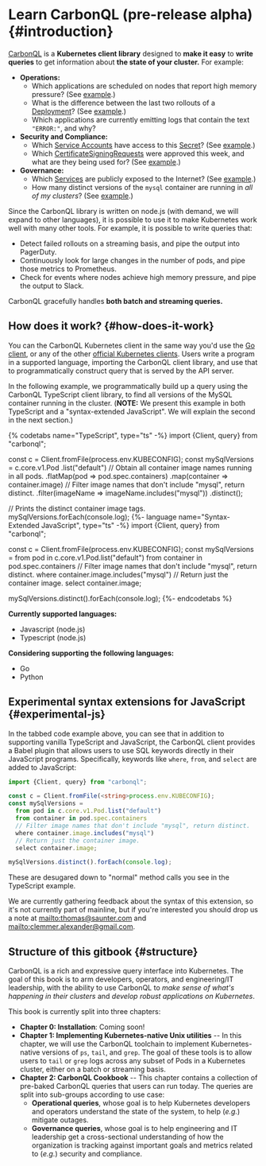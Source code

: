 # Learn CarbonQL (pre-release alpha) {#introduction}

[CarbonQL](https://github.com/carbonql) is a **Kubernetes client library** designed to **make it easy** to **write queries** to get information about **the state of your cluster.** For example:

* **Operations:**
  * Which applications are scheduled on nodes that report high memory pressure? (See [example](babel/operations.md#podsonnodeswithmempressure).)
  * What is the difference between the last two rollouts of a [Deployment](https://kubernetes.io/docs/concepts/workloads/controllers/deployment/)? (See [example](babel/operations.md#historyofdeployment).)
  * Which applications are currently emitting logs that contain the text `"ERROR:"`, and why?
* **Security and Compliance:**
  * Which [Service Accounts](https://kubernetes.io/docs/tasks/configure-pod-container/configure-service-account/) have access to this [Secret](https://kubernetes.io/docs/concepts/configuration/secret/)? (See [example](babel/governance-queries.md#userswithsecretaccess).)
  * Which [CertificateSigningRequests](https://kubernetes.io/docs/tasks/tls/managing-tls-in-a-cluster/#step-1-create-a-certificate-signing-request) were approved this week, and what are they being used for? (See [example](babel/governance-queries.md#certsignrequests).)
* **Governance:**
  * Which [Services](https://kubernetes.io/docs/concepts/services-networking/service/) are publicly exposed to the Internet? (See [example](babel/governance-queries.md#servicespubliclyexposed).)
  * How many distinct versions of the `mysql` container are running in _all of my clusters_? (See [example](babel/governance-queries.md#distinctmysqlversions).)

Since the CarbonQL library is written on node.js (with demand, we will expand to other languages), it is possible to use it to make Kubernetes work well with many other tools. For example, it is possible to write queries that:

* Detect failed rollouts on a streaming basis, and pipe the output into PagerDuty.
* Continuously look for large changes in the number of pods, and pipe those metrics to Prometheus.
* Check for events where nodes achieve high memory pressure, and pipe the output to Slack.

CarbonQL gracefully handles **both batch and streaming queries.**

## How does it work? {#how-does-it-work}

You can the CarbonQL Kubernetes client in the same way you'd use the [Go client](https://github.com/kubernetes/client-go), or any of the other [official Kubernetes clients](https://github.com/kubernetes-client). Users write a program in a supported language, importing the CarbonQL client library, and use that to programmatically construct query that is served by the API server.

In the following example, we programmatically build up a query using the CarbonQL TypeScript client library, to find all versions of the MySQL container running in the cluster. (**NOTE:** We present this example in both TypeScript and a "syntax-extended JavaScript". We will explain the second in the next section.)

{% codetabs name="TypeScript", type="ts" -%}
import {Client, query} from "carbonql";

const c = Client.fromFile(<string>process.env.KUBECONFIG);
const mySqlVersions = c.core.v1.Pod
  .list("default")
  // Obtain all container image names running in all pods.
  .flatMap(pod => pod.spec.containers)
  .map(container => container.image)
  // Filter image names that don't include "mysql", return distinct.
  .filter(imageName => imageName.includes("mysql"))
  .distinct();

// Prints the distinct container image tags.
mySqlVersions.forEach(console.log);
{%- language name="Syntax-Extended JavaScript", type="ts" -%}
import {Client, query} from "carbonql";

const c = Client.fromFile(<string>process.env.KUBECONFIG);
const mySqlVersions =
  from pod in c.core.v1.Pod.list("default")
  from container in pod.spec.containers
  // Filter image names that don't include "mysql", return distinct.
  where container.image.includes("mysql")
  // Return just the container image.
  select container.image;

mySqlVersions.distinct().forEach(console.log);
{%- endcodetabs %}

**Currently supported languages:**

* Javascript \(node.js\)
* Typescript \(node.js\)

**Considering supporting the following languages:**

* Go
* Python

## Experimental syntax extensions for JavaScript {#experimental-js}

In the tabbed code example above, you can see that in addition to supporting vanilla TypeScript and JavaScript, the CarbonQL client provides a Babel plugin that allows users to use SQL keywords directly in their JavaScript programs. Specifically, keywords like `where`, `from`, and `select` are added to JavaScript:

```typescript
import {Client, query} from "carbonql";

const c = Client.fromFile(<string>process.env.KUBECONFIG);
const mySqlVersions =
  from pod in c.core.v1.Pod.list("default")
  from container in pod.spec.containers
  // Filter image names that don't include "mysql", return distinct.
  where container.image.includes("mysql")
  // Return just the container image.
  select container.image;

mySqlVersions.distinct().forEach(console.log);
```

These are desugared down to "normal" method calls you see in the TypeScript example.

We are currently gathering feedback about the syntax of this extension, so it's not currently part of mainline, but if you're interested you should drop us a note at <mailto:thomas@saunter.com> and <mailto:clemmer.alexander@gmail.com>.

## Structure of this gitbook {#structure}

CarbonQL is a rich and expressive query interface into Kubernetes. The goal of this book is to arm developers, operators, and engineering/IT leadership, with the ability to use CarbonQL to _make sense of what's happening in their clusters_ and _develop robust applications on Kubernetes_.

This book is currently split into three chapters:

* **Chapter 0: Installation**: Coming soon!
* **Chapter 1: Implementing Kubernetes-native Unix utilities** -- In this chapter, we will use the CarbonQL toolchain to implement Kubernetes-native versions of `ps`, `tail`, and `grep`. The goal of these tools is to allow users to `tail` or `grep` logs across any subset of Pods in a Kubernetes cluster, either on a batch or streaming basis.
* **Chapter 2: CarbonQL Cookbook** -- This chapter contains a collection of pre-baked CarbonQL queries that users can run today. The queries are split into sub-groups according to use case:
  * **Operational queries**, whose goal is to help Kubernetes developers and operators understand the state of the system, to help (_e.g._) mitigate outages.
  * **Governance queries**, whose goal is to help engineering and IT leadership get a cross-sectional understanding of how the organization is tracking against important goals and metrics related to (_e.g._) security and compliance.

